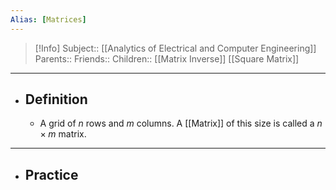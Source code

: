 ```yaml
---
Alias: [Matrices]
---
```

> [!Info]
> Subject:: [[Analytics of Electrical and Computer Engineering]]
> Parents:: 
> Friends:: 
> Children:: [[Matrix Inverse]] [[Square Matrix]]
---
- ## Definition
	- A grid of $n$ rows and $m$ columns. A [[Matrix]] of this size is called a $n\times m\text{ matrix}$.
---
- ## Practice
